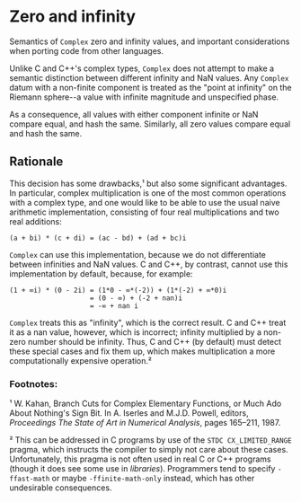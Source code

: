# Zero and infinity

Semantics of `Complex` zero and infinity values, and important considerations
when porting code from other languages.

Unlike C and C++'s complex types, `Complex` does not attempt to make a 
semantic distinction between different infinity and NaN values. Any `Complex`
datum with a non-finite component is treated as the "point at infinity" on 
the Riemann sphere--a value with infinite magnitude and unspecified phase.

As a consequence, all values with either component infinite or NaN compare
equal, and hash the same. Similarly, all zero values compare equal and hash
the same.

## Rationale

This decision has some drawbacks,¹ but also some significant advantages.
In particular, complex multiplication is one of the most common operations with
a complex type, and one would like to be able to use the usual naive arithmetic
implementation, consisting of four real multiplications and two real additions:
```
(a + bi) * (c + di) = (ac - bd) + (ad + bc)i
```
`Complex` can use this implementation, because we do not differentiate between
infinities and NaN values. C and C++, by contrast, cannot use this
implementation by default, because, for example:
```
(1 + ∞i) * (0 - 2i) = (1*0 - ∞*(-2)) + (1*(-2) + ∞*0)i
                    = (0 - ∞) + (-2 + nan)i
                    = -∞ + nan i
```
`Complex` treats this as "infinity", which is the correct result. C and C++
treat it as a nan value, however, which is incorrect; infinity multiplied
by a non-zero number should be infinity. Thus, C and C++ (by default) must
detect these special cases and fix them up, which makes multiplication a
more computationally expensive operation.²

### Footnotes:
¹ W. Kahan, Branch Cuts for Complex Elementary Functions, or Much Ado
About Nothing's Sign Bit. In A. Iserles and M.J.D. Powell, editors,
_Proceedings The State of Art in Numerical Analysis_, pages 165–211, 1987.

² This can be addressed in C programs by use of the `STDC CX_LIMITED_RANGE`
pragma, which instructs the compiler to simply not care about these cases.
Unfortunately, this pragma is not often used in real C or C++ programs
(though it does see some use in _libraries_). Programmers tend to specify
`-ffast-math` or maybe `-ffinite-math-only` instead, which has other
undesirable consequences.
